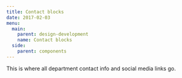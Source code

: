 ```yaml
---
title: Contact blocks
date: 2017-02-03
menu:
  main:
    parent: design-development
    name: Contact blocks
  side:
    parent: components
---
```


This is where all department contact info and social media links go.
